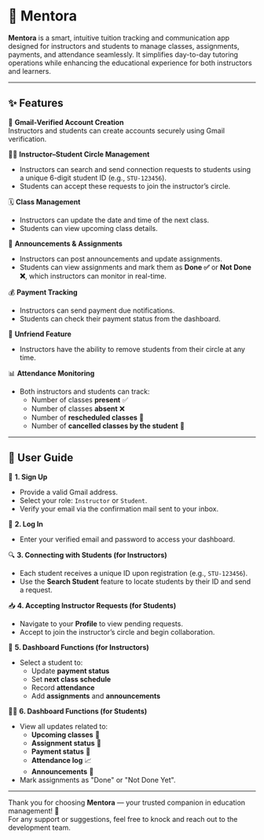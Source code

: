 # 📘 Mentora

**Mentora** is a smart, intuitive tuition tracking and communication app designed for instructors and students to manage classes, assignments, payments, and attendance seamlessly. It simplifies day-to-day tutoring operations while enhancing the educational experience for both instructors and learners.

---

## ✨ Features

🔐 **Gmail-Verified Account Creation**  
Instructors and students can create accounts securely using Gmail verification.

👨‍🏫 **Instructor–Student Circle Management**  
- Instructors can search and send connection requests to students using a unique 6-digit student ID (e.g., `STU-123456`).  
- Students can accept these requests to join the instructor’s circle.

🗓️ **Class Management**  
- Instructors can update the date and time of the next class.  
- Students can view upcoming class details.

📢 **Announcements & Assignments**  
- Instructors can post announcements and update assignments.  
- Students can view assignments and mark them as **Done ✅** or **Not Done ❌**, which instructors can monitor in real-time.

💰 **Payment Tracking**  
- Instructors can send payment due notifications.  
- Students can check their payment status from the dashboard.

👥 **Unfriend Feature**  
- Instructors have the ability to remove students from their circle at any time.

📊 **Attendance Monitoring**  
- Both instructors and students can track:  
  - Number of classes **present** ✅  
  - Number of classes **absent** ❌  
  - Number of **rescheduled classes** 🔄  
  - Number of **cancelled classes by the student** 🚫

---

## 🧭 User Guide

📌 **1. Sign Up**  
- Provide a valid Gmail address.  
- Select your role: `Instructor` or `Student`.  
- Verify your email via the confirmation mail sent to your inbox.

🔐 **2. Log In**  
- Enter your verified email and password to access your dashboard.

🔍 **3. Connecting with Students (for Instructors)**  
- Each student receives a unique ID upon registration (e.g., `STU-123456`).  
- Use the **Search Student** feature to locate students by their ID and send a request.

📥 **4. Accepting Instructor Requests (for Students)**  
- Navigate to your **Profile** to view pending requests.  
- Accept to join the instructor’s circle and begin collaboration.

📂 **5. Dashboard Functions (for Instructors)**  
- Select a student to:  
  - Update **payment status**  
  - Set **next class schedule**  
  - Record **attendance**  
  - Add **assignments** and **announcements**

👨‍🎓 **6. Dashboard Functions (for Students)**  
- View all updates related to:  
  - **Upcoming classes** 📅  
  - **Assignment status** 📝  
  - **Payment status** 💸  
  - **Attendance log** 📈  
  - **Announcements** 📣  
- Mark assignments as "Done" or "Not Done Yet".

---

Thank you for choosing **Mentora** — your trusted companion in education management! 🚀  
For any support or suggestions, feel free to knock and reach out to the development team.
